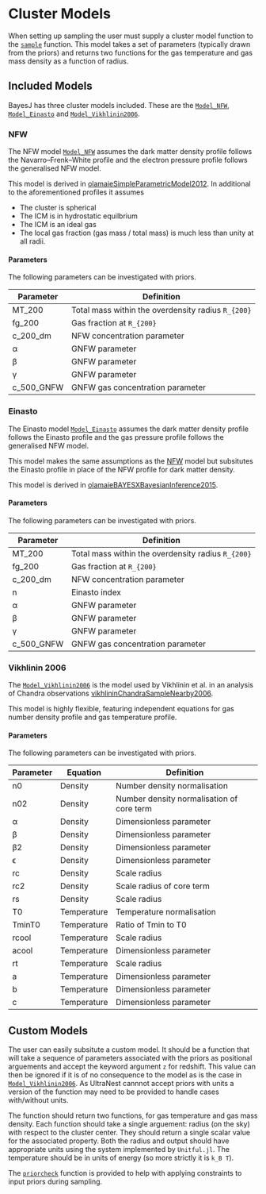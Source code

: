 # Cluster Models

When setting up sampling the user must supply a cluster model function to the [`sample`](@ref) function. This model takes a set of parameters (typically drawn from the priors) and returns two functions for the gas temperature and gas mass density as a function of radius.

## Included Models

BayesJ has three cluster models included. These are the [`Model_NFW`](@ref), [`Model_Einasto`](@ref) and [`Model_Vikhlinin2006`](@ref).

### NFW

The NFW model [`Model_NFW`](@ref) assumes the dark matter density profile follows the Navarro–Frenk–White profile and the electron pressure profile follows the generalised NFW model.

This model is derived in [olamaieSimpleParametricModel2012](@cite). In additional to the aforementioned profiles it assumes
- The cluster is spherical
- The ICM is in hydrostatic equilbrium
- The ICM is an ideal gas
- The local gas fraction (gas mass / total mass) is much less than unity at all radii.

#### Parameters
The following parameters can be investigated with priors.

| Parameter  | Definition                                           |
|------------|------------------------------------------------------|
| MT_200     | Total mass within the overdensity radius ``R_{200}`` |
| fg_200     | Gas fraction at ``R_{200}``                          |
| c_200_dm   | NFW concentration parameter                          |
| α          | GNFW parameter                                       |
| β          | GNFW parameter                                       |
| γ          | GNFW parameter                                       |
| c_500_GNFW | GNFW gas concentration parameter                     |

### Einasto

The Einasto model [`Model_Einasto`](@ref) assumes the dark matter density profile follows the Einasto profile and the gas pressure profile follows the generalised NFW model.

This model makes the same assumptions as the [NFW](@ref) model but subsitutes the Einasto profile in place of the NFW profile for dark matter density.

This model is derived in [olamaieBAYESXBayesianInference2015](@cite).

#### Parameters
The following parameters can be investigated with priors.

| Parameter    | Definition                                           |
|--------------|------------------------------------------------------|
| MT_200       | Total mass within the overdensity radius ``R_{200}`` |
| fg_200       | Gas fraction at ``R_{200}``                          |
| c_200_dm     | NFW concentration parameter                          |
| n            | Einasto index                                        |
| α            | GNFW parameter                                       |
| β            | GNFW parameter                                       |
| γ            | GNFW parameter                                       |
| c\_500\_GNFW | GNFW gas concentration parameter                     |

### Vikhlinin 2006

The [`Model_Vikhlinin2006`](@ref) is the model used by Vikhlinin et al. in an analysis of Chandra observations [vikhlininChandraSampleNearby2006](@cite).

This model is highly flexible, featuring independent equations for gas
number density profile and gas temperature profile.

#### Parameters
The following parameters can be investigated with priors.

| Parameter | Equation     | Definition                                |
|-----------|--------------|-------------------------------------------|
| n0        | Density      | Number density normalisation              |
| n02       | Density      | Number density normalisation of core term |
| α         | Density      | Dimensionless parameter                   |
| β         | Density      | Dimensionless parameter                   |
| β2        | Density      | Dimensionless parameter                   |
| ϵ         | Density      | Dimensionless parameter                   |
| rc        | Density      | Scale radius                              |
| rc2       | Density      | Scale radius of core term                 |
| rs        | Density      | Scale radius                              |
| T0        | Temperature  | Temperature normalisation                 |
| TminT0    | Temperature  | Ratio of Tmin to T0                       |
| rcool     | Temperature  | Scale radius                              |
| acool     | Temperature  | Dimensionless parameter                   |
| rt        | Temperature  | Scale radius                              |
| a         | Temperature  | Dimensionless parameter                   |
| b         | Temperature  | Dimensionless parameter                   |
| c         | Temperature  | Dimensionless parameter                   |









## Custom Models

The user can easily subsitute a custom model. It should be a function that will take a sequence of parameters associated with the priors as positional arguements and accept the keyword argument `z` for redshift. This value can then be ignored if it is of no consequence to the model as is the case in [`Model_Vikhlinin2006`](@ref). As UltraNest cannnot accept priors with units a version of the function may need to be provided to handle cases with/without units.

The function should return two functions, for gas temperature and gas mass density. Each function should take a single arguement: radius (on the sky) with respect to the cluster center. They should return a single scalar value for the associated property. Both the radius and output should have appropriate units using the system implemented by `Unitful.jl`. The temperature should be in units of energy  (so more strictly it is ``k_B T``).

The [`priorcheck`](@ref) function is provided to help with applying constraints to input priors during sampling.